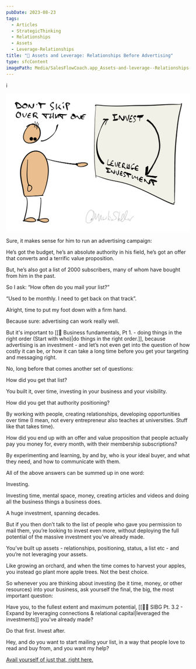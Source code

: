 ```yaml
---
pubDate: 2023-08-23
tags:
  - Articles
  - StrategicThinking
  - Relationships
  - Assets
  - Leverage-Relationships
title: "📄 Assets and Leverage: Relationships Before Advertising"
type: sfcContent
imagePath: Media/SalesFlowCoach.app_Assets-and-leverage--Relationships-before-advertising_MartinStellar.jpg
---
```


i

![](Media/SalesFlowCoach.app_Assets-and-leverage--Relationships-before-advertising_MartinStellar.jpg)

Sure, it makes sense for him to run an advertising campaign:

He’s got the budget, he’s an absolute authority in his field, he’s got an offer that converts and a terrific value proposition.

But, he’s also got a list of 2000 subscribers, many of whom have bought from him in the past.

So I ask: “How often do you mail your list?”

“Used to be monthly. I need to get back on that track”.

Alright, time to put my foot down with a firm hand.

Because sure: advertising can work really well.

But it's important to [[📄 Business fundamentals, Pt 1. - doing things in the right order (Start with who)|do things in the right order.]], because advertising is an investment - and let’s not even get into the question of how costly it can be, or how it can take a long time before you get your targeting and messaging right.

No, long before that comes another set of questions:

How did you get that list?

You built it, over time, investing in your business and your visibility.

How did you get that authority positioning?

By working with people, creating relationships, developing opportunities over time (I mean, not every entrepreneur also teaches at universities. Stuff like that takes time).

How did you end up with an offer and value proposition that people actually pay you money for, every month, with their membership subscriptions?

By experimenting and learning, by and by, who is your ideal buyer, and what they need, and how to communicate with them.

All of the above answers can be summed up in one word:

Investing.

Investing time, mental space, money, creating articles and videos and doing all the business things a business does.

A huge investment, spanning decades.

But if you then don’t talk to the list of people who gave you permission to mail them, you’re looking to invest even more, without deploying the full potential of the massive investment you’ve already made.

You’ve built up assets - relationships, positioning, status, a list etc - and you’re not leveraging your assets.

Like growing an orchard, and when the time comes to harvest your apples, you instead go plant more apple trees. Not the best choice.

So whenever you are thinking about investing (be it time, money, or other resources) into your business, ask yourself the final, the big, the most important question:

Have you, to the fullest extent and maximum potential, [[👨‍🎓 SIBG Pt. 3.2 - Expand by leveraging connections & relational capital|leveraged the investments]] you’ve already made?

Do that first. Invest after.

Hey, and do you want to start mailing your list, in a way that people love to read and buy from, and you want my help?

[Avail yourself of just that, right here.](https://personal.salesflowcoach.app/)
